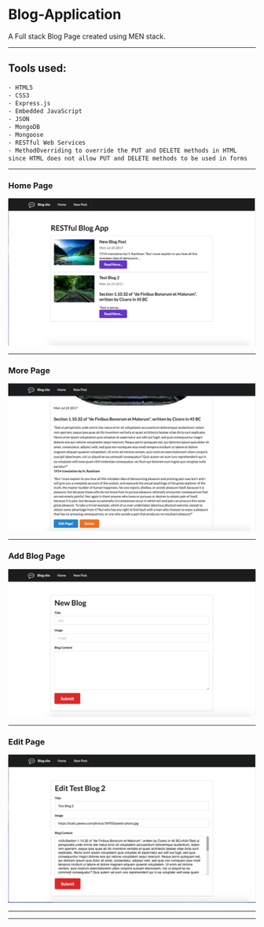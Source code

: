 # Blog-Application
A Full stack Blog Page created using MEN stack.
* * *
## Tools used:
	- HTML5
	- CSS3
	- Express.js
	- Embedded JavaScript
	- JSON
	- MongoDB
	- Mongoose
	- RESTful Web Services
	- MethodOverriding to override the PUT and DELETE methods in HTML since HTML does not allow PUT and DELETE methods to be used in forms
	
* * *
### Home Page
![](images/home.png)
* * *
### More Page
![](images/more.png)
* * *
### Add Blog Page
![](images/add.png)
* * *
### Edit Page
![](images/edit.png)
* * * 
* * *
